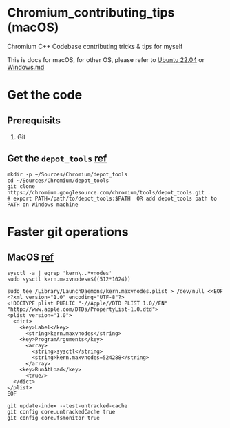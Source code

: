 # Chromium_contributing_tips (macOS)
Chromium C++ Codebase contributing tricks &amp; tips for myself

This is docs for macOS, for other OS, please refer to [Ubuntu 22.04](README.md) or [Windows.md](Windows.md)

# Get the code
## Prerequisits
1. Git

## Get the `depot_tools` [ref](https://chromium.googlesource.com/chromium/src/+/main/docs/mac_build_instructions.md#install)
```console
mkdir -p ~/Sources/Chromium/depot_tools
cd ~/Sources/Chromium/depot_tools
git clone https://chromium.googlesource.com/chromium/tools/depot_tools.git .
# export PATH=/path/to/depot_tools:$PATH  OR add depot_tools path to PATH on Windows machine
```


# Faster git operations
## MacOS [ref](https://chromium.googlesource.com/chromium/src/+/HEAD/docs/mac_build_instructions.md#improving-performance-of-git-commands)
```console
sysctl -a | egrep 'kern\..*vnodes'
sudo sysctl kern.maxvnodes=$((512*1024))

sudo tee /Library/LaunchDaemons/kern.maxvnodes.plist > /dev/null <<EOF
<?xml version="1.0" encoding="UTF-8"?>
<!DOCTYPE plist PUBLIC "-//Apple//DTD PLIST 1.0//EN" "http://www.apple.com/DTDs/PropertyList-1.0.dtd">
<plist version="1.0">
  <dict>
    <key>Label</key>
      <string>kern.maxvnodes</string>
    <key>ProgramArguments</key>
      <array>
        <string>sysctl</string>
        <string>kern.maxvnodes=524288</string>
      </array>
    <key>RunAtLoad</key>
      <true/>
  </dict>
</plist>
EOF

git update-index --test-untracked-cache
git config core.untrackedCache true
git config core.fsmonitor true
```